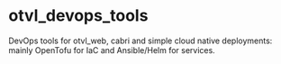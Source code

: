 # otvl_devops_tools
DevOps tools for otvl_web, cabri and simple cloud native deployments: mainly OpenTofu for IaC and Ansible/Helm for services. 
